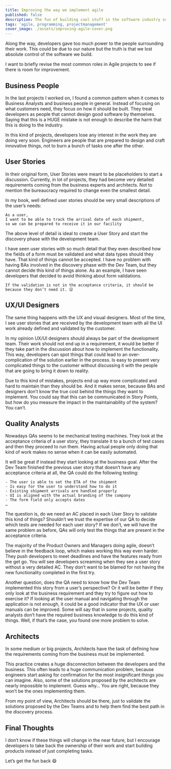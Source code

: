 ```yaml
---
title: Improving the way we implement agile
published: false
description: The fun of building cool stuff in the software industry seems to be fading
tags: 'agile, programming, projectmanagement'
cover_image: ./assets/improving-agile-cover.png
---
```

Along the way, developers gave too much power to the people surrounding their work. This could be due to our nature but the truth is that we lost absolute control of the software we build.

I want to briefly revise the most common roles in Agile projects to see if there is room for improvement.

## Business People

In the last projects I worked on, I found a common pattern when it comes to Business Analysts and business people in general. Instead of focusing on what customers need, they focus on how it should be built. They treat developers as people that cannot design good software by themselves. Saying that this is a HUGE mistake is not enough to describe the harm that this is doing to the industry.

In this kind of projects, developers lose any interest in the work they are doing very soon. Engineers are people that are prepared to design and craft innovative things, not to burn a bunch of tasks one after the other.

## User Stories

In their original form, User Stories were meant to be placeholders to start a discussion. Currently, in lot of projects, they had become very detailed requirements coming from the business experts and architects. Not to mention the bureaucracy required to change even the smallest detail.

In my book, well defined user stories should be very small descriptions of the user’s needs:

```
As a user,
I want to be able to track the arrival date of each shipment,
so we can be prepared to receive it in our facility
```

The above level of detail is ideal to create a User Story and start the discovery phase with the development team.

I have seen user stories with so much detail that they even described how the fields of a form must be validated and what data types should they have. That kind of things cannot be accepted. I have no problem with having BAs involved in the discovery phase with the Dev Team, but they cannot decide this kind of things alone. As an example, I have seen developers that decided to avoid thinking about form validations.

    If the validation is not in the acceptance criteria, it should be because they don’t need it. 😮

## UX/UI Designers

The same thing happens with the UX and visual designers. Most of the time, I see user stories that are received by the development team with all the UI work already defined and validated by the customer.

In my opinion UX/UI designers should always be part of the development team. Their work should not end up in a requirement, it would be better if they take part in the discussion about how to implement the functionality. This way, developers can spot things that could lead to an over-complication of the solution earlier in the process. Is easy to present very complicated things to the customer without discussing it with the people that are going to bring it down to reality.

Due to this kind of mistakes, projects end up way more complicated and hard to maintain than they should be. And it makes sense, because BAs and designers don’t know the true cost behind the things they want to implement. You could say that this can be communicated in Story Points, but how do you measure the impact in the maintainability of the system? You can’t.

## Quality Analysts

Nowadays QAs seems to be mechanical testing machines. They look at the acceptance criteria of a user story, they translate it to a bunch of test cases and then they proceed to run them. Having actual people only doing that kind of work makes no sense when it can be easily automated.

It will be great if instead they start looking at the business goal. After the Dev Team finished the previous user story that doesn’t have any acceptance criteria at all, the QA could do the following testing:

    - The user is able to set the ETA of the shipment
    - Is easy for the user to understand how to do it
    - Existing shipment arrivals are handled properly
    - UI is aligned with the actual branding of the company
    - The form field only accepts dates
    …

The question is, do we need an AC placed in each User Story to validate this kind of things? Shouldn’t we trust the expertise of our QA to decide which tests are needed for each user story? If we don’t, we will have the same problem as before, QAs will only test the things that are present in the acceptance criteria.

The majority of the Product Owners and Managers doing agile, doesn’t believe in the feedback loop, which makes working this way even harder. They push developers to meet deadlines and have the features ready from the get go. You will see developers screaming when they see a user story without a very detailed AC. They don’t want to be blamed for not having the new functionality completed in the first try.

Another question, does the QA need to know how the Dev Team implemented this story from a user’s perspective? Or it will be better if they only look at the business requirement and they try to figure out how to exercise it? If looking at the user manual and navigating through the application is not enough, it could be a good indicator that the UX or user manuals can be improved. Some will say that in some projects, quality analysts don’t have the required business knowledge to do this kind of things. Well, if that’s the case, you found one more problem to solve.

## Architects

In some medium or big projects, Architects have the task of defining how the requirements coming from the business must be implemented.

This practice creates a huge disconnection between the developers and the business. This often leads to a huge communication problem, because engineers start asking for confirmation for the most insignificant things you can imagine. Also, some of the solutions proposed by the architects are nearly impossible to implement. Guess why… You are right, because they won’t be the ones implementing them.

From my point of view, Architects should be there, just to validate the solutions proposed by the Dev Teams and to help them find the best path in the discovery process.

## Final Thoughts

I don’t know if these things will change in the near future, but I encourage developers to take back the ownership of their work and start building products instead of just completing tasks.

Let’s get the fun back 😄
